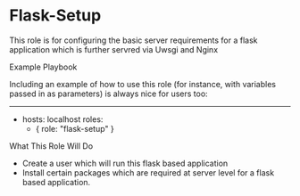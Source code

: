 Flask-Setup
========================

This role is for configuring the basic server requirements for a flask application which is further servred via Uwsgi and Nginx

Example Playbook

Including an example of how to use this role (for instance, with variables passed in as parameters) is always nice for users too:

---
- hosts: localhost
  roles:
    - { role: "flask-setup" }

What This Role Will Do

* Create a user which will run this flask based application
* Install certain packages which are required at server level for a flask based application.
